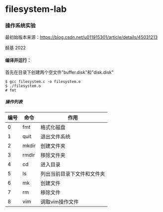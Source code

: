 # filesystem-lab

### 操作系统实验

最初始版本来源：https://blog.csdn.net/u011915301/article/details/45031213

醛基 2022

#### 编译并运行：

首先在目录下创建两个空文件"buffer.disk"和"disk.disk"

``` shell
$ gcc filesystem.c -o filesystem.o
$ ./filesystem.o
# fmt
```

##### 操作列表

| 编号 | 命令 | 作用 |
| --- | ------ | --------------- |
| 0 | fmt | 格式化磁盘 |
| 1 | quit | 退出文件系统 |
| 2 | mkdir | 创建文件夹 |
| 3 | rmdir | 移除文件夹 |
| 4 | cd | 进入目录 |
| 5 | ls | 列出当前目录下文件和文件夹 |
| 6 | mk | 创建文件 |
| 7 | rm | 移除文件 |
| 8 | vim | 调取vim操作文件 |
